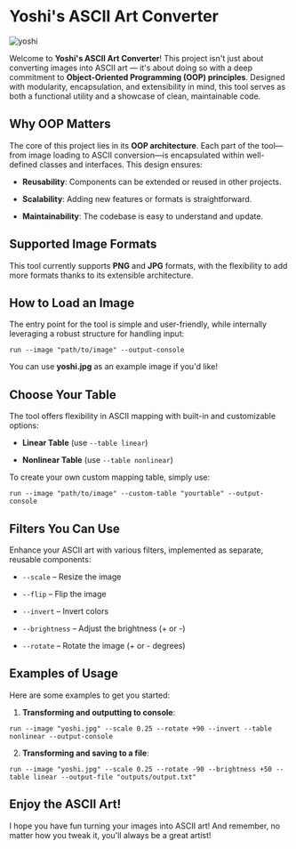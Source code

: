 # Yoshi's ASCII Art Converter

![yoshi](https://cdn.mos.cms.futurecdn.net/Mmp8BWEmWGCnGSgV2kRFVU-650-80.jpg.webp)  
  
Welcome to **Yoshi's ASCII Art Converter**! This project isn't just about converting images into ASCII art — it's about doing so with a deep commitment to **Object-Oriented Programming (OOP) principles**. Designed with modularity, encapsulation, and extensibility in mind, this tool serves as both a functional utility and a showcase of clean, maintainable code.

## Why OOP Matters

The core of this project lies in its **OOP architecture**. Each part of the tool—from image loading to ASCII conversion—is encapsulated within well-defined classes and interfaces. This design ensures:

-   **Reusability**: Components can be extended or reused in other projects.
    
-   **Scalability**: Adding new features or formats is straightforward.
    
-   **Maintainability**: The codebase is easy to understand and update.
    

## Supported Image Formats

This tool currently supports **PNG** and **JPG** formats, with the flexibility to add more formats thanks to its extensible architecture.

## How to Load an Image

The entry point for the tool is simple and user-friendly, while internally leveraging a robust structure for handling input:

```
run --image "path/to/image" --output-console
```

You can use **yoshi.jpg** as an example image if you'd like!


## Choose Your Table

The tool offers flexibility in ASCII mapping with built-in and customizable options:

-   **Linear Table** (use `--table linear`)
    
-   **Nonlinear Table** (use `--table nonlinear`)
    

To create your own custom mapping table, simply use:

```
run --image "path/to/image" --custom-table "yourtable" --output-console
```

## Filters You Can Use

Enhance your ASCII art with various filters, implemented as separate, reusable components:

-   `--scale` – Resize the image
    
-   `--flip` – Flip the image
    
-   `--invert` – Invert colors
    
-   `--brightness` – Adjust the brightness (+ or -)
    
-   `--rotate` – Rotate the image (+ or - degrees)
    
## Examples of Usage

Here are some examples to get you started:

1.  **Transforming and outputting to console**:
    

```
run --image "yoshi.jpg" --scale 0.25 --rotate +90 --invert --table nonlinear --output-console
```

2.  **Transforming and saving to a file**:
    

```
run --image "yoshi.jpg" --scale 0.25 --rotate -90 --brightness +50 --table linear --output-file "outputs/output.txt"
```


## Enjoy the ASCII Art!

I hope you have fun turning your images into ASCII art! And remember, no matter how you tweak it, you'll always be a great artist!
